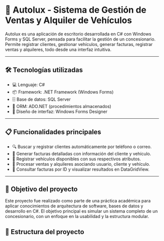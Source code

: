 # 🚗 Autolux - Sistema de Gestión de Ventas y Alquiler de Vehículos

Autolux es una aplicación de escritorio desarrollada en C# con Windows Forms y SQL Server, pensada para facilitar la gestión de un concesionario. Permite registrar clientes, gestionar vehículos, generar facturas, registrar ventas y alquileres, todo desde una interfaz intuitiva.

---

## 🛠 Tecnologías utilizadas

- 💻 Lenguaje: C#
- 📦 Framework: .NET Framework (Windows Forms)
- 🗄️ Base de datos: SQL Server
- 🧠 ORM: ADO.NET (procedimientos almacenados)
- 🎨 Diseño de interfaz: Windows Forms Designer

---

## 📋 Funcionalidades principales

- 🔍 Buscar y registrar clientes automáticamente por teléfono o correo.
- 🧾 Generar facturas detalladas con información del cliente y vehículo.
- 🚗 Registrar vehículos disponibles con sus respectivos atributos.
- 💸 Procesar ventas y alquileres asociando usuario, cliente y vehículo.
- 📅 Consultar facturas por ID y visualizar resultados en DataGridView.

---

## 🎯 Objetivo del proyecto

Este proyecto fue realizado como parte de una práctica académica para aplicar conocimientos de arquitectura de software, bases de datos y desarrollo en C#. El objetivo principal es simular un sistema completo de un concesionario, con un enfoque en la usabilidad y la estructura modular.

## 📁 Estructura del proyecto

